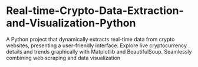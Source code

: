 # Real-time-Crypto-Data-Extraction-and-Visualization-Python
A Python project that dynamically extracts real-time data from crypto websites, presenting a user-friendly interface. Explore live cryptocurrency details and trends graphically with Matplotlib and BeautifulSoup. Seamlessly combining web scraping and data visualization
